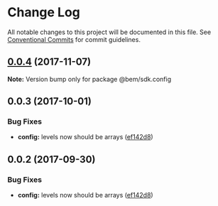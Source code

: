 # Change Log

All notable changes to this project will be documented in this file.
See [Conventional Commits](https://conventionalcommits.org) for commit guidelines.

<a name="0.0.4"></a>
## [0.0.4](https://github.com/bem/bem-sdk/compare/@bem/sdk.config@0.0.3...@bem/sdk.config@0.0.4) (2017-11-07)




**Note:** Version bump only for package @bem/sdk.config

<a name="0.0.3"></a>
## 0.0.3 (2017-10-01)


### Bug Fixes

* **config:** levels now should be arrays ([ef142d8](https://github.com/bem/bem-sdk/commit/ef142d8))




<a name="0.0.2"></a>
## 0.0.2 (2017-09-30)


### Bug Fixes

* **config:** levels now should be arrays ([ef142d8](https://github.com/bem/bem-sdk/commit/ef142d8))
